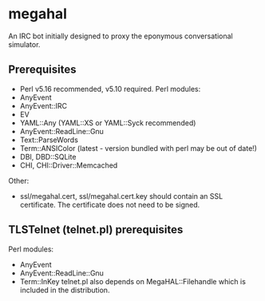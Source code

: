megahal
=======

An IRC bot initially designed to proxy the eponymous conversational simulator.

Prerequisites
-------------
- Perl v5.16 recommended, v5.10 required.
Perl modules:
- AnyEvent
- AnyEvent::IRC
- EV
- YAML::Any (YAML::XS or YAML::Syck recommended)
- AnyEvent::ReadLine::Gnu
- Text::ParseWords
- Term::ANSIColor (latest - version bundled with perl may be out of date!)
- DBI, DBD::SQLite
- CHI, CHI::Driver::Memcached

Other:
- ssl/megahal.cert, ssl/megahal.cert.key should contain an SSL certificate. The certificate does not need to be signed.

TLSTelnet (telnet.pl) prerequisites
-----------------------------------
Perl modules:
- AnyEvent
- AnyEvent::ReadLine::Gnu
- Term::InKey
telnet.pl also depends on MegaHAL::Filehandle which is included in the distribution.
